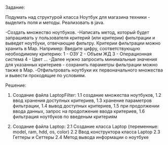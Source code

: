 Задание:

Подумать над структурой класса Ноутбук для магазина техники - выделить поля и методы. Реализовать в java.

-Создать множество ноутбуков.
-Написать метод, который будет запрашивать у пользователя критерий (или критерии) фильтрации и выведет ноутбуки, отвечающие фильтру. Критерии фильтрации можно хранить в Map.
Например:
Введите цифру, соответствующую необходимому критерию:
1 - ОЗУ
2 - Объем ЖД
3 - Операционная система
4 - Цвет …
-Далее нужно запросить минимальные значения для указанных критериев - сохранить параметры фильтрации можно также в Map.
-Отфильтровать ноутбуки их первоначального множества и вывести проходящие по условиям.

Решение:

1. Создание файла LaptopFilter:
1.1 создание множества ноутбуков,
1.2 ввод хранения доступных критериев,
1.3 хранение параметров фильтрации,
1.4 вывод доступных критериев,
1.5 при продолжении ввода данных, запрос на продолжение ввода критериев,
1.6 фильтрация ноутбуков по введеным критериям

2. Создание файла Laptop:
2.1 Создание класса Laptop (переменные: model, ram, hdd, os, color)
2.2 Ввод конструктора класса Laptop
2.3 Геттеры и Сеттеры
2.4 Метод вывода информации о ноутбуке 
